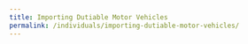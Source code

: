 ```yaml
---
title: Importing Dutiable Motor Vehicles
permalink: /individuals/importing-dutiable-motor-vehicles/
---
```

